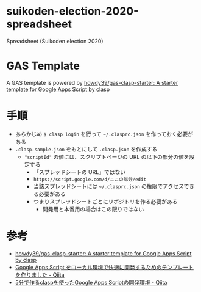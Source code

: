 # suikoden-election-2020-spreadsheet
Spreadsheet (Suikoden election 2020)

# GAS Template
A GAS template is powered by [howdy39/gas-clasp-starter: A starter template for Google Apps Script by clasp](https://github.com/howdy39/gas-clasp-starter)

# 手順
- あらかじめ `$ clasp login` を行って `~/.clasprc.json` を作っておく必要がある
- `.clasp.sample.json` をもとにして `.clasp.json` を作成する
  - `"scriptId"` の値には、スクリプトページの URL の以下の部分の値を設定する
    - 「スプレッドシートの URL」ではない
    - `https://script.google.com/d/ここの部分/edit`
    - 当該スプレッドシートには `~/.clasprc.json` の権限でアクセスできる必要がある
    - つまりスプレッドシートごとにリポジトリを作る必要がある
      - 開発用と本番用の場合はこの限りではない

# 参考
- [howdy39/gas-clasp-starter: A starter template for Google Apps Script by clasp](https://github.com/howdy39/gas-clasp-starter)
- [Google Apps Script をローカル環境で快適に開発するためのテンプレートを作りました - Qiita](https://qiita.com/howdy39/items/0e799a9bfc1d3bccf6e5)
- [5分で作るclaspを使ったGoogle Apps Scriptの開発環境 - Qiita](https://qiita.com/suin/items/b264092eab3ce553f16a)
